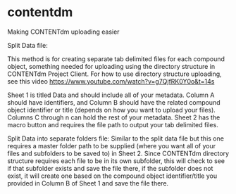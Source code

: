 # contentdm
Making CONTENTdm uploading easier

Split Data file:

This method is for creating separate tab delimited files for each compound object, something needed for uploading using the directory structure in CONTENTdm Project Client. For how to use directory structure uploading, see this video https://www.youtube.com/watch?v=g7QjfRK0Y0o&t=14s

Sheet 1 is titled Data and should include all of your metadata. Column A should have identifiers, and Column B should have the related compound object identifier or title (depends on how you want to upload your files). Columns C through n can hold the rest of your metadata.
Sheet 2 has the macro button and requires the file path to output your tab delimited files.

Split Data into separate folders file:
Similar to the split data file but this one requires a master folder path to be supplied (where you want all of your files and subfolders to be saved to) in Sheet 2. Since CONTENTdm directory structure requires each file to be in its own subfolder, this will check to see if that subfolder exists and save the file there, if the subfolder does not exist, it will create one based on the compound object identifier/title you provided in Column B of Sheet 1 and save the file there.
